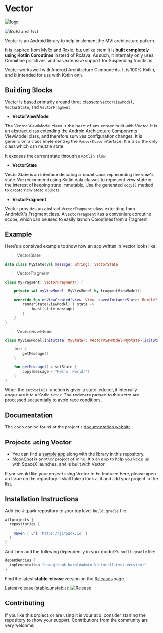 # Vector

![logo](docs/images/logo-full-coloured.svg)

![Build and Test](https://github.com/haroldadmin/Vector/workflows/Build%20and%20Test/badge.svg)

Vector is an Android library to help implement the MVI architecture pattern. 

It is inspired from [MvRx](https://www.github.com/airbnb/mvrx) and [Roxie](https://github.com/ww-tech/roxie), but unlike them it is **built completely using Kotlin Coroutines** instead of RxJava. As such, it internally only uses Coroutine primitives, and has extensive support for Suspending functions.

Vector works well with Android Architecture Components. It is 100% Kotlin, and is intended for use with Kotlin only.

## Building Blocks

Vector is based primarily around three classes: `VectorViewModel`, `VectorState`, and `VectorFragment`.

* **VectorViewModel**

The Vector ViewModel class is the heart of any screen built with Vector. It is an abstract class extending the Android Architecture Components ViewModel class, and therefore survives configuration changes. It is generic on a class implementing the `VectorState` interface. It is also the only class which can mutate state.

It exposes the current state through a `Kotlin Flow`.

* **VectorState**

VectorState is an interface denoting a model class representing the view's state. We recommend using Kotlin data classes to represent view state in the interest of keeping state immutable. Use the generated `copy()` method to create new state objects.

* **VectorFragment**

Vector provides an abstract `VectorFragment` class extending from AndroidX's Fragment class. A `VectorFragment` has a convenient coroutine scope, which can be used to easily launch Coroutines from a Fragment.

## Example

Here's a contrived example to show how an app written in Vector looks like.

> VectorState

```kotlin
data class MyState(val message: String): VectorState
```

> VectorFragment

```kotlin
class MyFragment: VectorFragment() {

    private val myViewModel: MyViewModel by fragmentViewModel()

    override fun onViewCreated(view: View, savedInstanceState: Bundle?) {
        renderState(viewModel) { state ->
            toast(state.message)
        }
    }
}
```

> VectorViewModel

```kotlin
class MyViewModel(initState: MyState): VectorViewModel<MyState>(initState) {

    init {
        getMessage()
    }

    fun getMessage() = setState { 
        copy(message = "Hello, world!") 
    }
}
```

When the `setState()` function is given a state reducer, it internally enqueues it to a Kotlin `Actor`. The reducers passed to this actor are processed sequentially to avoid race conditions.

## Documentation

The docs can be found at the project's [documentation website](https://haroldadmin.github.io/Vector).

## Projects using Vector

* You can find a [sample app](https://github.com/haroldadmin/Vector/tree/master/sampleapp) along with the library in this repository.
* [MoonShot](https://www.github.com/haroldadmin/MoonShot) is another project of mine. It's an app to help you keep up with SpaceX launches, and is built with Vector.

If you would like your project using Vector to be featured here, please open an Issue on the repository. I shall take a look at it and add your project to the list.

## Installation Instructions

Add the Jitpack repository to your top level `build.gradle` file.

```groovy
allprojects {
  repositories {
    ...
    maven { url 'https://jitpack.io' }
  }
}
```

And then add the following dependency in your module's `build.gradle` file:

```groovy
dependencies {
  implementation "com.github.haroldadmin:Vector:(latest-version)"
}
```

Find the latest **stable release** version on the [Releases](https://github.com/haroldadmin/Vector/releases) page.

Latest release (stable/unstable):
[![Release](https://jitpack.io/v/haroldadmin/Vector.svg)](https://jitpack.io/#haroldadmin/Vector)

## Contributing

If you like this project, or are using it in your app, consider starring the repository to show your support.
Contributions from the community are very welcome.
